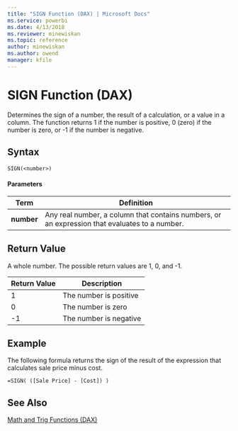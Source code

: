 ```yaml
---
title: "SIGN Function (DAX) | Microsoft Docs"
ms.service: powerbi
ms.date: 4/13/2018
ms.reviewer: minewiskan
ms.topic: reference
author: minewiskan
ms.author: owend
manager: kfile
---
```

# SIGN Function (DAX)
Determines the sign of a number, the result of a calculation, or a value in a column. The function returns 1 if the number is positive, 0 (zero) if the number is zero, or -1 if the number is negative.  
  
## Syntax  
  
```  
SIGN(<number>)  
```  
  
#### Parameters  
  
|Term|Definition|  
|--------|--------------|  
|**number**|Any real number, a column that contains numbers, or an expression that evaluates to a number.|  
  
## Return Value  
A whole number. The possible return values are 1, 0, and -1.  
  
|Return Value|Description|  
|----------------|---------------|  
|1|The number is positive|  
|0|The number is zero|  
|-1|The number is negative|  
  
## Example  
The following formula returns the sign of the result of the expression that calculates sale price minus cost.  
  
```  
=SIGN( ([Sale Price] - [Cost]) )  
```  
  
## See Also  
[Math and Trig Functions &#40;DAX&#41;](math-and-trig-functions-dax.md)  
  
